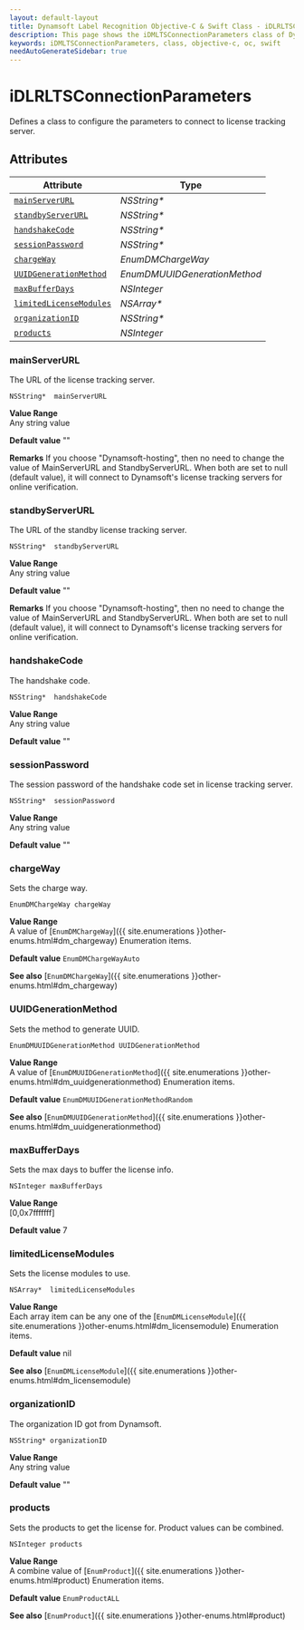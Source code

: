 ```yaml
---
layout: default-layout
title: Dynamsoft Label Recognition Objective-C & Swift Class - iDLRLTSConnectionParameters
description: This page shows the iDMLTSConnectionParameters class of Dynamsoft Label Recognition for iOS SDK.
keywords: iDMLTSConnectionParameters, class, objective-c, oc, swift
needAutoGenerateSidebar: true
---
```



# iDLRLTSConnectionParameters
Defines a class to configure the parameters to connect to license tracking server.  


## Attributes
    
| Attribute | Type |
|---------- | ---- |
| [`mainServerURL`](#mainserverurl) | *NSString\** |
| [`standbyServerURL`](#standbyserverurl) | *NSString\** |
| [`handshakeCode`](#handshakecode) | *NSString\** |
| [`sessionPassword`](#sessionpassword) | *NSString\** |
| [`chargeWay`](#chargeway) | *EnumDMChargeWay* |
| [`UUIDGenerationMethod`](#uuidgenerationmethod) | *EnumDMUUIDGenerationMethod* |
| [`maxBufferDays`](#maxbufferdays) | *NSInteger* |
| [`limitedLicenseModules`](#limitedlicensemodules) | *NSArray\** |
| [`organizationID`](#organizationid) | *NSString\** |
| [`products`](#products) | *NSInteger* |


### mainServerURL
The URL of the license tracking server.
```objc
NSString*  mainServerURL
```
**Value Range**   
    Any string value   
      
**Default value**
    ""

**Remarks** 
    If you choose "Dynamsoft-hosting", then no need to change the value of MainServerURL and StandbyServerURL. When both are set to null (default value), it will connect to Dynamsoft's license tracking servers for online verification.   


### standbyServerURL
The URL of the standby license tracking server.
```objc
NSString*  standbyServerURL
```
**Value Range**   
    Any string value   
      
**Default value**
    ""

**Remarks** 
    If you choose "Dynamsoft-hosting", then no need to change the value of MainServerURL and StandbyServerURL. When both are set to null (default value), it will connect to Dynamsoft's license tracking servers for online verification.   


### handshakeCode
The handshake code.
```objc
NSString*  handshakeCode
```
**Value Range**   
    Any string value   
      
**Default value**
    ""

### sessionPassword
The session password of the handshake code set in license tracking server.
```objc
NSString*  sessionPassword
```
**Value Range**   
    Any string value   
      
**Default value**
    ""

### chargeWay
Sets the charge way.
```objc
EnumDMChargeWay chargeWay
```
**Value Range**   
    A value of [`EnumDMChargeWay`]({{ site.enumerations }}other-enums.html#dm_chargeway) Enumeration items.
      
**Default value**
    `EnumDMChargeWayAuto`
    
**See also**
    [`EnumDMChargeWay`]({{ site.enumerations }}other-enums.html#dm_chargeway)
      

### UUIDGenerationMethod
Sets the method to generate UUID.
```objc
EnumDMUUIDGenerationMethod UUIDGenerationMethod
```
**Value Range**   
    A value of [`EnumDMUUIDGenerationMethod`]({{ site.enumerations }}other-enums.html#dm_uuidgenerationmethod) Enumeration items.
      
**Default value**
    `EnumDMUUIDGenerationMethodRandom`
    
**See also**
    [`EnumDMUUIDGenerationMethod`]({{ site.enumerations }}other-enums.html#dm_uuidgenerationmethod)
      

### maxBufferDays
Sets the max days to buffer the license info.
```objc
NSInteger maxBufferDays
```
**Value Range**   
    [0,0x7fffffff]   
      
**Default value**
    7

### limitedLicenseModules
Sets the license modules to use.
```objc
NSArray*  limitedLicenseModules
```
**Value Range**   
    Each array item can be any one of the [`EnumDMLicenseModule`]({{ site.enumerations }}other-enums.html#dm_licensemodule) Enumeration items.   
      
**Default value**
    nil
    
**See also**
    [`EnumDMLicenseModule`]({{ site.enumerations }}other-enums.html#dm_licensemodule)    
      
### organizationID
The organization ID got from Dynamsoft.
```objc
NSString* organizationID
```
**Value Range**   
    Any string value   
      
**Default value**
    ""

### products
Sets the products to get the license for. Product values can be combined.
```objc
NSInteger products
```
**Value Range**   
    A combine value of [`EnumProduct`]({{ site.enumerations }}other-enums.html#product) Enumeration items.
      
**Default value**
    `EnumProductALL`
    
**See also**
    [`EnumProduct`]({{ site.enumerations }}other-enums.html#product)
  